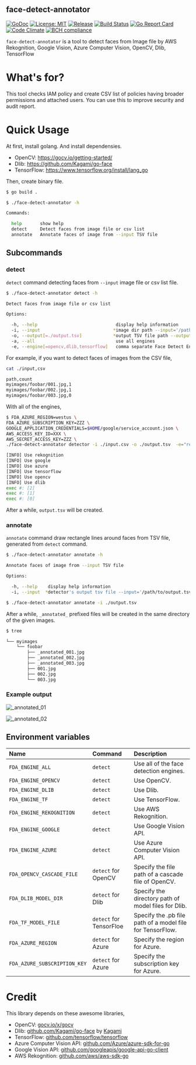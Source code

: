 face-detect-annotator
----

[![GoDoc][1]][2] [![License: MIT][3]][4] [![Release][5]][6] [![Build Status][7]][8] [![Go Report Card][13]][14] [![Code Climate][19]][20] [![BCH compliance][21]][22]

[1]: https://godoc.org/github.com/evalphobia/face-detect-annotator?status.svg
[2]: https://godoc.org/github.com/evalphobia/face-detect-annotator
[3]: https://img.shields.io/badge/License-MIT-blue.svg
[4]: LICENSE.md
[5]: https://img.shields.io/github/release/evalphobia/face-detect-annotator.svg
[6]: https://github.com/evalphobia/face-detect-annotator/releases/latest
[7]: https://travis-ci.org/evalphobia/face-detect-annotator.svg?branch=master
[8]: https://travis-ci.org/evalphobia/face-detect-annotator
[9]: https://coveralls.io/repos/evalphobia/face-detect-annotator/badge.svg?branch=master&service=github
[10]: https://coveralls.io/github/evalphobia/face-detect-annotator?branch=master
[11]: https://codecov.io/github/evalphobia/face-detect-annotator/coverage.svg?branch=master
[12]: https://codecov.io/github/evalphobia/face-detect-annotator?branch=master
[13]: https://goreportcard.com/badge/github.com/evalphobia/face-detect-annotator
[14]: https://goreportcard.com/report/github.com/evalphobia/face-detect-annotator
[15]: https://img.shields.io/github/downloads/evalphobia/face-detect-annotator/total.svg?maxAge=1800
[16]: https://github.com/evalphobia/face-detect-annotator/releases
[17]: https://img.shields.io/github/stars/evalphobia/face-detect-annotator.svg
[18]: https://github.com/evalphobia/face-detect-annotator/stargazers
[19]: https://codeclimate.com/github/evalphobia/face-detect-annotator/badges/gpa.svg
[20]: https://codeclimate.com/github/evalphobia/face-detect-annotator
[21]: https://bettercodehub.com/edge/badge/evalphobia/face-detect-annotator?branch=master
[22]: https://bettercodehub.com/

`face-detect-annotator` is a tool to detect faces from Image file by AWS Rekognition, Google Vision, Azure Computer Vision, OpenCV, Dlib, TensorFlow


# What's for?

This tool checks IAM policy and create CSV list of policies having broader permissions and attached users.
You can use this to improve security and audit report.


# Quick Usage

At first, install golang.
And install dependensies.

- OpenCV: https://gocv.io/getting-started/
- Dlib: https://github.com/Kagami/go-face
- TensorFlow: https://www.tensorflow.org/install/lang_go


Then, create binary file.

```bash
$ go build .
```

```bash
$ ./face-detect-annotator -h

Commands:

  help       show help
  detect     Detect faces from image file or csv list
  annotate   Annotate faces of image from --input TSV file
```



## Subcommands

### detect

`detect` command detecting faces from `--input` image file or csv list file.


```bash
$ ./face-detect-annotator detect -h

Detect faces from image file or csv list

Options:

  -h, --help                              display help information
  -i, --input                            *image dir path --input='/path/to/image_dir'
  -o, --output[=./output.tsv]            *output TSV file path --output='./output.tsv'
  -a, --all                               use all engines
  -e, --engine[=opencv,dlib,tensorflow]   comma separate Face Detect Engines --engine='opencv,dlib,tensorflow,rekognition,google,azure'
```

For example, if you want to detect faces of images from the CSV file,

```bash
cat ./input,csv

path,count
myimages/foobar/001.jpg,1
myimages/foobar/002.jpg,1
myimages/foobar/003.jpg,0
```

With all of the engines,

```bash
$ FDA_AZURE_REGION=westus \
FDA_AZURE_SUBSCRIPTION_KEY=ZZZ \
GOOGLE_APPLICATION_CREDENTIALS=$HOME/google/service_account.json \
AWS_ACCESS_KEY_ID=XXX \
AWS_SECRET_ACCESS_KEY=ZZZ \
./face-detect-annotator detector -i ./input.csv -o ./output.tsv  -e="rekognition,google,azure,tensorflow,opencv,dlib"

[INFO] Use rekognition
[INFO] Use google
[INFO] Use azure
[INFO] Use tensorflow
[INFO] Use opencv
[INFO] Use dlib
exec #: [2]
exec #: [1]
exec #: [0]
```

After a while, `output.tsv` will be created.


### annotate

`annotate` command draw rectangle lines around faces from TSV file, generated from `detect` command.


```bash
$ ./face-detect-annotator annotate -h

Annotate faces of image from --input TSV file

Options:

  -h, --help    display help information
  -i, --input  *detector's output tsv file --input='/path/to/output.tsv'
```

```bash
$ ./face-detect-annotator annotate -i ./output.tsv
```

After a while, `_annotated_` prefixed files will be created in the same directory of the given images.

```bash
$ tree

└── myimages
    └── foobar
        ├── _annotated_001.jpg
        ├── _annotated_002.jpg
        ├── _annotated_003.jpg
        ├── 001.jpg
        ├── 002.jpg
        └── 003.jpg
```

### Example output

![_annotated_01](https://user-images.githubusercontent.com/2827521/60886987-40ef6f80-a28e-11e9-9e13-7b20c3efbd2a.jpg)

![_annotated_02](https://user-images.githubusercontent.com/2827521/60887099-7eec9380-a28e-11e9-89ff-ce84e0e2787d.jpg)


## Environment variables

| Name | Command | Description |
|:--|:--|:--|
| `FDA_ENGINE_ALL` | `detect` | Use all of the face detection engines. |
| `FDA_ENGINE_OPENCV` | `detect` | Use OpenCV. |
| `FDA_ENGINE_DLIB` | `detect` | Use Dlib. |
| `FDA_ENGINE_TF` | `detect` | Use TensorFlow. |
| `FDA_ENGINE_REKOGNITION` | `detect` | Use AWS Rekognition. |
| `FDA_ENGINE_GOOGLE` | `detect` | Use Google Vision API. |
| `FDA_ENGINE_AZURE` | `detect` | Use Azure Computer Vision API. |
| `FDA_OPENCV_CASCADE_FILE` | `detect` for OpenCV | Specify the file path of a cascade file of OpenCV. |
| `FDA_DLIB_MODEL_DIR` | `detect` for Dlib | Specify the directory path of model files for Dlib. |
| `FDA_TF_MODEL_FILE` | `detect` for TensorFloe | Specify the .pb file path of a model file for TensorFlow. |
| `FDA_AZURE_REGION` | `detect` for Azure | Specify the region for Azure. |
| `FDA_AZURE_SUBSCRIPTION_KEY` | `detect` for Azure | Specify the subscription key for Azure. |


# Credit

This library depends on these awesome libraries,

- OpenCV: [gocv.io/x/gocv](https://gocv.io/)
- Dlib: [github.com/Kagami/go-face](https://github.com/Kagami/go-face) by [Kagami](https://github.com/Kagami)
- TensorFlow: [github.com/tensorflow/tensorflow](https://github.com/tensorflow/tensorflow)
- Azure Computer Vision API: [github.com/Azure/azure-sdk-for-go](https://github.com/Azure/azure-sdk-for-go)
- Google Vision API: [github.com/googleapis/google-api-go-client](https://github.com/googleapis/google-api-go-client)
- AWS Rekognition: [github.com/aws/aws-sdk-go](https://github.com/aws/aws-sdk-go)
